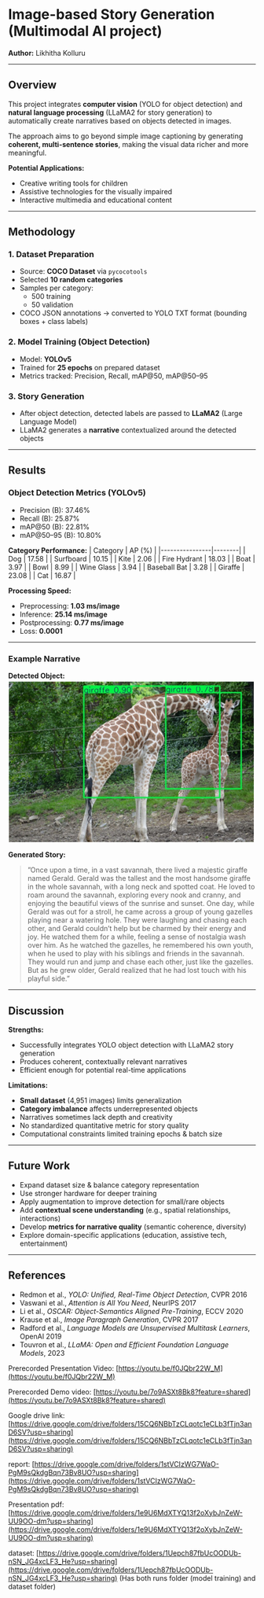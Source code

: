 # Image-based Story Generation (Multimodal AI project)

**Author:** Likhitha Kolluru  

---

## Overview

This project integrates **computer vision** (YOLO for object detection) and **natural language processing** (LLaMA2 for story generation) to automatically create narratives based on objects detected in images.  

The approach aims to go beyond simple image captioning by generating **coherent, multi-sentence stories**, making the visual data richer and more meaningful.

**Potential Applications:**
- Creative writing tools for children
- Assistive technologies for the visually impaired
- Interactive multimedia and educational content

---

## Methodology

### 1. Dataset Preparation
- Source: **COCO Dataset** via `pycocotools`
- Selected **10 random categories**
- Samples per category:
  - 500 training
  - 50 validation
- COCO JSON annotations → converted to YOLO TXT format (bounding boxes + class labels)

### 2. Model Training (Object Detection)
- Model: **YOLOv5**
- Trained for **25 epochs** on prepared dataset
- Metrics tracked: Precision, Recall, mAP@50, mAP@50–95

### 3. Story Generation
- After object detection, detected labels are passed to **LLaMA2** (Large Language Model)
- LLaMA2 generates a **narrative** contextualized around the detected objects

---

## Results

### Object Detection Metrics (YOLOv5)
- Precision (B): 37.46%
- Recall (B): 25.87%
- mAP@50 (B): 22.81%
- mAP@50–95 (B): 10.80%

**Category Performance:**
| Category       | AP (%) |
|----------------|--------|
| Dog            | 17.58  |
| Surfboard      | 10.15  |
| Kite           | 2.06   |
| Fire Hydrant   | 18.03  |
| Boat           | 3.97   |
| Bowl           | 8.99   |
| Wine Glass     | 3.94   |
| Baseball Bat   | 3.28   |
| Giraffe        | 23.08  |
| Cat            | 16.87  |

**Processing Speed:**
- Preprocessing: **1.03 ms/image**
- Inference: **25.14 ms/image**
- Postprocessing: **0.77 ms/image**
- Loss: **0.0001**

---

### Example Narrative
**Detected Object:** 
<img src="img.png" width="500">
 
**Generated Story:**
> ”Once upon a time, in a vast savannah,
 there lived a majestic giraffe named Gerald. Gerald was
 the tallest and the most handsome giraffe in the whole
 savannah, with a long neck and spotted coat. He loved to roam around the savannah, exploring every nook and
 cranny, and enjoying the beautiful views of the sunrise
 and sunset.
 One day, while Gerald was out for a stroll, he came across
 a group of young gazelles playing near a watering hole.
 They were laughing and chasing each other, and Gerald
 couldn’t help but be charmed by their energy and joy. He
 watched them for a while, feeling a sense of nostalgia
 wash over him.
 As he watched the gazelles, he remembered his own
 youth, when he used to play with his siblings and friends
 in the savannah. They would run and jump and chase
 each other, just like the gazelles. But as he grew older,
 Gerald realized that he had lost touch with his playful
 side.” 


---

## Discussion

**Strengths:**
- Successfully integrates YOLO object detection with LLaMA2 story generation
- Produces coherent, contextually relevant narratives
- Efficient enough for potential real-time applications

**Limitations:**
- **Small dataset** (4,951 images) limits generalization
- **Category imbalance** affects underrepresented objects
- Narratives sometimes lack depth and creativity
- No standardized quantitative metric for story quality
- Computational constraints limited training epochs & batch size

---

## Future Work
- Expand dataset size & balance category representation
- Use stronger hardware for deeper training
- Apply augmentation to improve detection for small/rare objects
- Add **contextual scene understanding** (e.g., spatial relationships, interactions)
- Develop **metrics for narrative quality** (semantic coherence, diversity)
- Explore domain-specific applications (education, assistive tech, entertainment)

---

## References
- Redmon et al., *YOLO: Unified, Real-Time Object Detection*, CVPR 2016  
- Vaswani et al., *Attention is All You Need*, NeurIPS 2017  
- Li et al., *OSCAR: Object-Semantics Aligned Pre-Training*, ECCV 2020  
- Krause et al., *Image Paragraph Generation*, CVPR 2017  
- Radford et al., *Language Models are Unsupervised Multitask Learners*, OpenAI 2019  
- Touvron et al., *LLaMA: Open and Efficient Foundation Language Models*, 2023  








Prerecorded Presentation Video: [https://youtu.be/f0JQbr22W_M](https://youtu.be/f0JQbr22W_M)

Prerecorded Demo video: [https://youtu.be/7o9ASXt8Bk8?feature=shared](https://youtu.be/7o9ASXt8Bk8?feature=shared)

Google drive link: [https://drive.google.com/drive/folders/15CQ6NBbTzCLqotc1eCLb3fTjn3anD6SV?usp=sharing](https://drive.google.com/drive/folders/15CQ6NBbTzCLqotc1eCLb3fTjn3anD6SV?usp=sharing)

report: [https://drive.google.com/drive/folders/1stVCIzWG7WaO-PgM9sQkdgBqn73Bv8UO?usp=sharing](https://drive.google.com/drive/folders/1stVCIzWG7WaO-PgM9sQkdgBqn73Bv8UO?usp=sharing)

Presentation pdf: [https://drive.google.com/drive/folders/1e9U6MdXTYQ13f2oXybJnZeW-UU9OO-dm?usp=sharing](https://drive.google.com/drive/folders/1e9U6MdXTYQ13f2oXybJnZeW-UU9OO-dm?usp=sharing)

dataset: [https://drive.google.com/drive/folders/1Uepch87fbUcOODUb-nSN_JG4xcLF3_He?usp=sharing](https://drive.google.com/drive/folders/1Uepch87fbUcOODUb-nSN_JG4xcLF3_He?usp=sharing)  (Has both runs folder (model training) and dataset folder)
